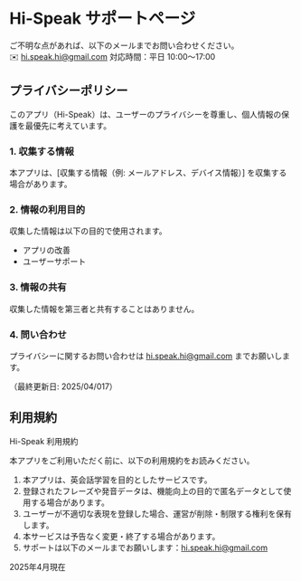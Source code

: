 # Hi-Speak サポートページ  
ご不明な点があれば、以下のメールまでお問い合わせください。  
✉️ hi.speak.hi@gmail.com 
対応時間：平日 10:00〜17:00  

## プライバシーポリシー  
このアプリ（Hi-Speak）は、ユーザーのプライバシーを尊重し、個人情報の保護を最優先に考えています。  

### 1. 収集する情報  
本アプリは、[収集する情報（例: メールアドレス、デバイス情報）] を収集する場合があります。  

### 2. 情報の利用目的  
収集した情報は以下の目的で使用されます。  
- アプリの改善  
- ユーザーサポート  

### 3. 情報の共有  
収集した情報を第三者と共有することはありません。  

### 4. 問い合わせ  
プライバシーに関するお問い合わせは hi.speak.hi@gmail.com までお願いします。  

（最終更新日: 2025/04/017）

## 利用規約
Hi-Speak 利用規約

本アプリをご利用いただく前に、以下の利用規約をお読みください。

1. 本アプリは、英会話学習を目的としたサービスです。
2. 登録されたフレーズや発音データは、機能向上の目的で匿名データとして使用する場合があります。
3. ユーザーが不適切な表現を登録した場合、運営が削除・制限する権利を保有します。
4. 本サービスは予告なく変更・終了する場合があります。
5. サポートは以下のメールまでお願いします：hi.speak.hi@gmail.com

2025年4月現在
